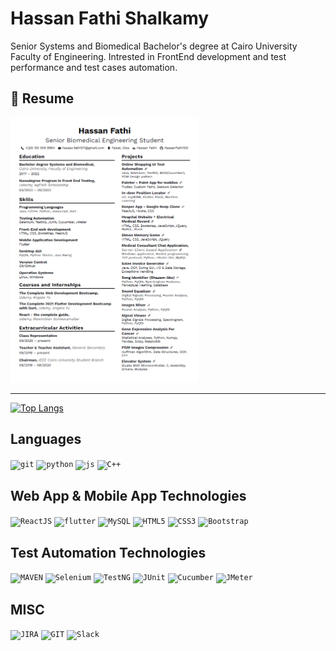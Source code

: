 # Hassan Fathi Shalkamy
Senior Systems and Biomedical Bachelor's degree at Cairo University Faculty of Engineering. Intrested in FrontEnd development and test performance and test cases automation. 
## 📝 Resume 

<a href="https://drive.google.com/file/d/1Mk4pQ8ys319UZ_p0D420p1n2RmJzkoVw/view?usp=sharing" type="application/pdf">
  <img src="Hassan Fathi CV.png" alt="Hassan Fathi | Resume" width="300">
</a>

--------




[![Top Langs](https://github-readme-stats.vercel.app/api/top-langs/?username=HassanFathi100&exclude_repo=FullScene-CG,CV-Tasks&hide=html&layout=compact&theme=react&langs_count=10)](https://github.com/anuraghazra/github-readme-stats)

## Languages

<code><img height="20" alt="git" src="https://icon-library.com/images/java-icon-images/java-icon-images-0.jpg"></code>
<code><img height="20" alt="python" src="https://i.imgur.com/SJzjyHp.png"></code>
<code><img height="20" alt="js" src="https://i.imgur.com/R0BfmBL.png"></code>
<code><img height="20" alt="C++" src="https://i.imgur.com/QTP0zhp.png"></code>

## Web App & Mobile App Technologies
<code><img height="20" alt="ReactJS" src="https://assets-global.website-files.com/5d9bc5d562ffc2869b470941/5e1f8bd1dc3c511ea5a28a56_icon-rect-tech.png"></code>
<code><img height="20" alt="flutter" src="https://encrypted-tbn0.gstatic.com/images?q=tbn:ANd9GcRglnUsnfLyIofsJrCffEJFJiT688ztJEAJ_Q&usqp=CAU"></code>
<code><img height="20" alt="MySQL" src="https://i.imgur.com/2bScz0p.png"></code>
<code><img height="20" alt="HTML5" src="https://cdn-icons-png.flaticon.com/512/919/919827.png"></code>
<code><img height="20" alt="CSS3" src="https://icon-library.com/images/css-icon-png/css-icon-png-0.jpg"></code>
<code><img height="20" alt="Bootstrap" src="https://cdn-icons-png.flaticon.com/512/5968/5968672.png"></code>


## Test Automation Technologies

<code><img height="20" alt="MAVEN" src="https://www.svgrepo.com/show/354051/maven.svg"></code>
<code><img height="20" alt="Selenium" src="https://img.icons8.com/office/480/selenium-test-automation.png"></code>
<code><img height="20" alt="TestNG" src="https://i0.wp.com/blogs.perficient.com/files/2014/08/TestNG.png?fit=200%2C254&ssl=1"></code>
<code><img height="20" alt="JUnit" src="https://user-images.githubusercontent.com/33158051/103466459-7524de80-4d13-11eb-96ba-f13e5409a18a.png"></code>
<code><img height="20" alt="Cucumber" src="https://static.javatpoint.com/tutorial/cucumber/images/cucumber-testing-tutorial.png"></code>
<code><img height="20" alt="JMeter" src="https://jmeter.apache.org/images/jmeter_square.svg"></code>

## MISC

<code><img height="20" alt="JIRA" src="https://toppng.com/uploads/preview/jira-software-logo-jira-software-logo-11562914188wp8r59nt10.png"></code>
<code><img height="20" alt="GIT" src="https://upload.wikimedia.org/wikipedia/commons/thumb/3/3f/Git_icon.svg/1024px-Git_icon.svg.png"></code>
<code><img height="20" alt="Slack" src="https://upload.wikimedia.org/wikipedia/commons/thumb/d/d5/Slack_icon_2019.svg/1200px-Slack_icon_2019.svg.png"></code>


